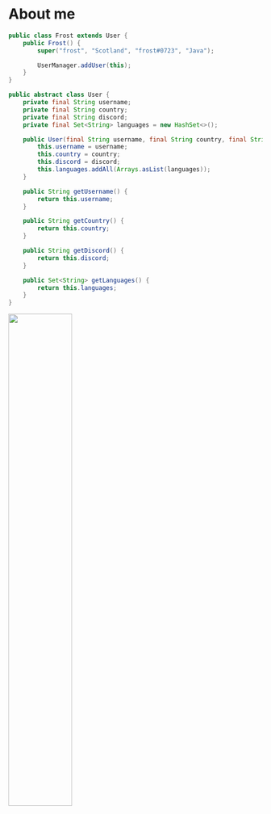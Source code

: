 # About me
```java
public class Frost extends User {
    public Frost() {
        super("frost", "Scotland", "frost#0723", "Java");

        UserManager.addUser(this);
    }
}

public abstract class User {
    private final String username;
    private final String country;
    private final String discord;
    private final Set<String> languages = new HashSet<>();

    public User(final String username, final String country, final String discord, final String... languages) {
        this.username = username;
        this.country = country;
        this.discord = discord;
        this.languages.addAll(Arrays.asList(languages));
    }

    public String getUsername() {
        return this.username;
    }

    public String getCountry() {
        return this.country;
    }

    public String getDiscord() {
        return this.discord;
    }

    public Set<String> getLanguages() {
        return this.languages;
    }
}
```
<img width="50%" align="left" src="https://github-readme-stats.vercel.app/api?username=frosxt&count_private=true&include_all_commits=true&show_icons=true&theme=midnight-purple&icon_color=fff&hide_border=true">
